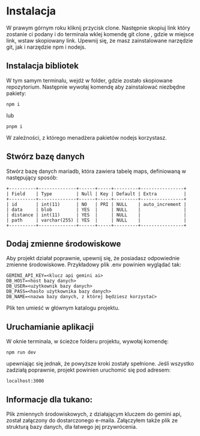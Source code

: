 # Instalacja

W prawym górnym roku kliknij przycisk clone. Następnie skopiuj link który zostanie ci podany i do terminala wklej komendę git clone <link>, gdzie w miejsce link, wstaw skopiowany link. Upewnij się, że masz zainstalowane narzędzie git, jak i narzędzie npm i nodejs.

## Instalacja bibliotek

W tym samym terminalu, wejdź w folder, gdzie zostało skopiowane repozytorium. Następnie wywołaj komendę aby zainstalować niezbędne pakiety:
```
npm i
```
lub
```
pnpm i
```
W zależności, z którego menadżera pakietów nodejs korzystasz.

## Stwórz bazę danych

Stwórz bazę danych mariadb, która zawiera tabelę maps, definiowaną w następujący sposób:
```
+----------+--------------+------+-----+---------+----------------+
| Field    | Type         | Null | Key | Default | Extra          |
+----------+--------------+------+-----+---------+----------------+
| id       | int(11)      | NO   | PRI | NULL    | auto_increment |
| data     | blob         | YES  |     | NULL    |                |
| distance | int(11)      | YES  |     | NULL    |                |
| path     | varchar(255) | YES  |     | NULL    |                |
+----------+--------------+------+-----+---------+----------------+
```


## Dodaj zmienne środowiskowe

Aby projekt działał poprawnie, upewnij się, że posiadasz odpowiednie zmienne środowiskowe. Przykładowy plik 
.env powinien wyglądać tak:
```
GEMINI_API_KEY=<klucz api gemini ai>
DB_HOST=<host bazy danych>
DB_USER=<użytkownik bazy danych>
DB_PASS=<hasło użytkownika bazy danych>
DB_NAME=<nazwa bazy danych, z której będziesz korzystać>
```
Plik ten umieść w głównym katalogu projektu.

## Uruchamianie aplikacji
W oknie terminala, w ścieżce folderu projektu, wywołaj komendę:
```
npm run dev
```
upewniając się jednak, że powyższe kroki zostały spełnione. Jeśli wszystko zadziałą poprawnie, projekt powinien uruchomić się pod adresem: 
```
localhost:3000
```
## Informacje dla tukano:

Plik zmiennych środowiskowych,  z działającym kluczem do gemini api, został załączony do dostarczonego e-maila. Załączyłem także plik ze strukturą bazy danych, dla łatwego jej przywrócenia.



